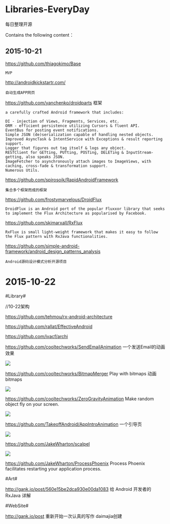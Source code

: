 # Libraries-EveryDay


每日整理开源

Contains the following content：


## 2015-10-21




https://github.com/thiagokimo/Base  

	MVP


http://androidkickstartr.com/  

	自动生成APP网页


https://github.com/yanchenko/droidparts  框架

	a carefully crafted Android framework that includes:

	DI - injection of Views, Fragments, Services, etc.
	ORM - efficient persistence utilizing Cursors & fluent API.
	EventBus for posting event notifications.
	Simple JSON (de)serialization capable of handling nested objects.
	Improved AsyncTask & IntentService with Exceptions & result reporting support.
	Logger that figures out tag itself & logs any object.
	RESTClient for GETting, PUTting, POSTing, DELETing & InputStream-getting, also speaks JSON.
	ImageFetcher to asynchronously attach images to ImageViews, with caching, cross-fade & transformation support.
	Numerous Utils.



https://github.com/spirosoik/RapidAndroidFramework   

	集合多个框架而成的框架



https://github.com/frostymarvelous/DroidFlux

	DroidFlux is an Android port of the popular Fluxxor library that seeks to implement the Flux Architecture as popularised by Facebook.


https://github.com/skimarxall/RxFlux

	RxFlux is small light-weight framework that makes it easy to follow the Flux pattern with RxJava functionalities.

	
https://github.com/simple-android-framework/android_design_patterns_analysis

	Android源码设计模式分析开源项目


# 2015-10-22 


#Library# 

//10-22架构


https://github.com/tehmou/rx-android-architecture

https://github.com/rallat/EffectiveAndroid

https://github.com/ivacf/archi

https://github.com/cooltechworks/SendEmailAnimation   一个发送Email的动画效果


![](https://cloud.githubusercontent.com/assets/13122232/10564092/9f6f8be0-75c3-11e5-94bd-801aef62c529.gif)


https://github.com/cooltechworks/BitmapMerger   Play with bitmaps 动画bitmaps

![](https://cloud.githubusercontent.com/assets/13122232/8438305/9f7c2644-1f82-11e5-8f51-25ba7cca0711.gif)


https://github.com/cooltechworks/ZeroGravityAnimation   Make random object fly on your screen.

![](https://cloud.githubusercontent.com/assets/13122232/9293580/3521f486-444e-11e5-9de2-3b9cab9a13f6.gif)


https://github.com/TakeoffAndroid/AppIntroAnimation   一个引导页

![](https://cloud.githubusercontent.com/assets/11768239/9027657/600244d6-397b-11e5-916f-409d4ab3de28.gif)


https://github.com/JakeWharton/scalpel

![](https://github.com/JakeWharton/scalpel/raw/master/images/sample.gif)

https://github.com/JakeWharton/ProcessPhoenix   Process Phoenix facilitates restarting your application process.


#Art# 



http://gank.io/post/560e15be2dca930e00da1083
给 Android 开发者的 RxJava 详解




#WebSite# 



http://gank.io/post
重新开始一次认真的写作  daimajia创建















